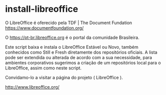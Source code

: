 # install-libreoffice

O LibreOffice  é oferecido pela TDF | The Document Fundation
https://www.documentfoundation.org/

O https://pt-br.libreoffice.org é o portal da comunidade Brasileira.

Este script baixa e instala o LibreOffice Estável ou Novo, também conhecidos como Still e Fresh diretamente dos repositórios oficiais.
A lista pode ser extendida ou alterada de acordo com a sua necessidade, para ambientes  corporativos sugerimos a criação de 
um repositórios local para o LibreOffice,  assim como neste script.


Convidamo-lo a visitar a  página do projeto ( LibreOffice ).

http://www.libreoffice.org/ 



